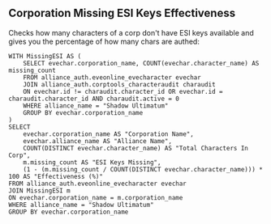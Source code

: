 ## Corporation Missing ESI Keys Effectiveness
Checks how many characters of a corp don't have ESI keys available and gives you the percentage of how many chars are authed:

```
WITH MissingESI AS (
    SELECT evechar.corporation_name, COUNT(evechar.character_name) AS missing_count
    FROM alliance_auth.eveonline_evecharacter evechar 
    JOIN alliance_auth.corptools_characteraudit charaudit 
    ON evechar.id != charaudit.character_id OR evechar.id = charaudit.character_id AND charaudit.active = 0
    WHERE alliance_name = "Shadow Ultimatum"
    GROUP BY evechar.corporation_name
)
SELECT 
    evechar.corporation_name AS "Corporation Name", 
    evechar.alliance_name AS "Alliance Name", 
    COUNT(DISTINCT evechar.character_name) AS "Total Characters In Corp", 
    m.missing_count AS "ESI Keys Missing",
    (1 - (m.missing_count / COUNT(DISTINCT evechar.character_name))) * 100 AS "Effectiveness (%)"
FROM alliance_auth.eveonline_evecharacter evechar
JOIN MissingESI m
ON evechar.corporation_name = m.corporation_name
WHERE alliance_name = "Shadow Ultimatum"
GROUP BY evechar.corporation_name
```
